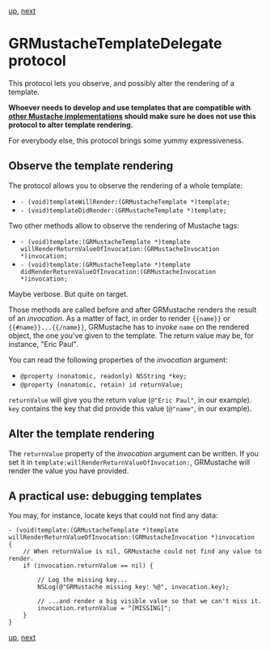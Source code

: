 [up](../../../../GRMustache), [next](forking.md)

GRMustacheTemplateDelegate protocol
===================================

This protocol lets you observe, and possibly alter the rendering of a template.

**Whoever needs to develop and use templates that are compatible with [other Mustache implementations](https://github.com/defunkt/mustache/wiki/Other-Mustache-implementations) should make sure he does not use this protocol to alter template rendering.**

For everybody else, this protocol brings some yummy expressiveness.


Observe the template rendering
------------------------------

The protocol allows you to observe the rendering of a whole template:

- `- (void)templateWillRender:(GRMustacheTemplate *)template;`
- `- (void)templateDidRender:(GRMustacheTemplate *)template;`

Two other methods allow to observe the rendering of Mustache tags:

- `- (void)template:(GRMustacheTemplate *)template willRenderReturnValueOfInvocation:(GRMustacheInvocation *)invocation;`
- `- (void)template:(GRMustacheTemplate *)template didRenderReturnValueOfInvocation:(GRMustacheInvocation *)invocation;`

Maybe verbose. But quite on target.

Those methods are called before and after GRMustache renders the result of an *invocation*. As a matter of fact, in order to render `{{name}}` or `{{#name}}...{{/name}}`, GRMustache has to *invoke* `name` on the rendered object, the one you've given to the template. The return value may be, for instance, "Eric Paul".

You can read the following properties of the *invocation* argument:

- `@property (nonatomic, readonly) NSString *key;`
- `@property (nonatomic, retain) id returnValue;`

`returnValue` will give you the return value (`@"Eric Paul"`, in our example). `key` contains the key that did provide this value (`@"name"`, in our example).


Alter the template rendering
----------------------------

The `returnValue` property of the *invocation* argument can be written. If you set it in `template:willRenderReturnValueOfInvocation:`, GRMustache will render the value you have provided.


A practical use: debugging templates
----------------------------------

You may, for instance, locate keys that could not find any data:

```objc
- (void)template:(GRMustacheTemplate *)template willRenderReturnValueOfInvocation:(GRMustacheInvocation *)invocation
{
    // When returnValue is nil, GRMustache could not find any value to render.
    if (invocation.returnValue == nil) {
        
        // Log the missing key...
        NSLog(@"GRMustache missing key: %@", invocation.key);
        
        // ...and render a big visible value so that we can't miss it.
        invocation.returnValue = "[MISSING]";
    }
}
```

[up](../../../../GRMustache), [next](forking.md)
